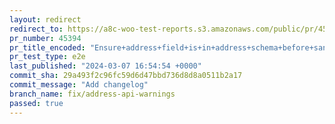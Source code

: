 ```yaml
---
layout: redirect
redirect_to: https://a8c-woo-test-reports.s3.amazonaws.com/public/pr/45394/e2e/index.html
pr_number: 45394
pr_title_encoded: "Ensure+address+field+is+in+address+schema+before+sanitizing%2Fvalidating+it"
pr_test_type: e2e
last_published: "2024-03-07 16:54:54 +0000"
commit_sha: 29a493f2c96fc59d6d47bbd736d8d8a0511b2a17
commit_message: "Add changelog"
branch_name: fix/address-api-warnings
passed: true
---
```

